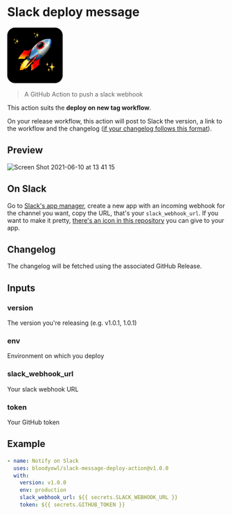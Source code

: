 # Slack deploy message

<img src="./icon-rounded.png" width="128" height="128" alt="" />

> A GitHub Action to push a slack webhook

This action suits the **deploy on new tag workflow**.

On your release workflow, this action will post to Slack the version, a link to the workflow and the changelog ([if your changelog follows this format](./HISTORY.md)).

## Preview

<img width="382" alt="Screen Shot 2021-06-10 at 13 41 15" src="https://user-images.githubusercontent.com/1688645/121519085-90e28e00-c9f1-11eb-9d8a-8efedcc71647.png">

## On Slack

Go to [Slack's app manager](https://api.slack.com/apps/), create a new app with an incoming webhook for the channel you want, copy the URL, that's your `slack_webhook_url`. If you want to make it pretty, [there's an icon in this repository](./icon.png) you can give to your app.

## Changelog

The changelog will be fetched using the associated GitHub Release.

## Inputs

### version

The version you're releasing (e.g. v1.0.1, 1.0.1)

### env

Environment on which you deploy

### slack_webhook_url

Your slack webhook URL

### token

Your GitHub token

## Example

```yaml
- name: Notify on Slack
  uses: bloodyowl/slack-message-deploy-action@v1.0.0
  with:
    version: v1.0.0
    env: production
    slack_webhook_url: ${{ secrets.SLACK_WEBHOOK_URL }}
    token: ${{ secrets.GITHUB_TOKEN }}
```
